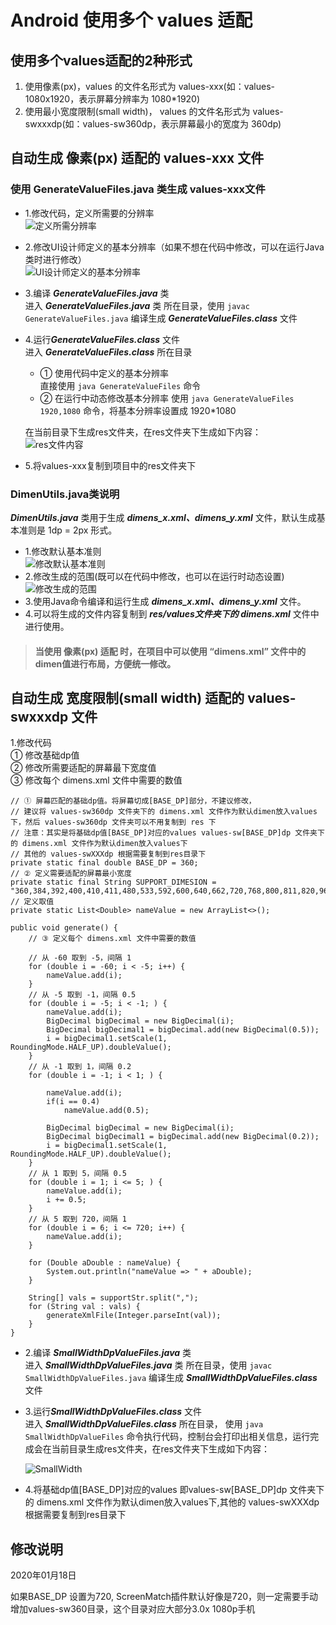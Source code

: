 # Android 使用多个 values 适配

## 使用多个values适配的2种形式
1. 使用像素(px)，values 的文件名形式为 values-xxx(如：values-1080x1920，表示屏幕分辨率为 1080*1920)
2. 使用最小宽度限制(small width)， values 的文件名形式为 values-swxxxdp(如：values-sw360dp，表示屏幕最小的宽度为 360dp)

## 自动生成 像素(px) 适配的 values-xxx 文件
### 使用 GenerateValueFiles.java 类生成 values-xxx文件
* 1.修改代码，定义所需要的分辨率  
	![定义所需分辨率](https://raw.githubusercontent.com/itrenjunhua/screen/master/images/all.png)
 
* 2.修改UI设计师定义的基本分辨率（如果不想在代码中修改，可以在运行Java类时进行修改）  
	![UI设计师定义的基本分辨率](https://raw.githubusercontent.com/itrenjunhua/screen/master/images/base.png)

* 3.编译 ***GenerateValueFiles.java*** 类  
 	进入 ***GenerateValueFiles.java*** 类 所在目录，使用 `javac GenerateValueFiles.java` 编译生成 ***GenerateValueFiles.class*** 文件

* 4.运行***GenerateValueFiles.class*** 文件  
	 进入 ***GenerateValueFiles.class*** 所在目录
	* ① 使用代码中定义的基本分辨率  
	直接使用 `java GenerateValueFiles` 命令
	* ② 在运行中动态修改基本分辨率
	使用 `java GenerateValueFiles 1920,1080` 命令，将基本分辨率设置成 1920*1080  

	在当前目录下生成res文件夹，在res文件夹下生成如下内容：  
	![res文件内容](https://raw.githubusercontent.com/itrenjunhua/screen/master/images/values.png)

* 5.将values-xxx复制到项目中的res文件夹下

### DimenUtils.java类说明
 ***DimenUtils.java*** 类用于生成 ***dimens_x.xml、dimens_y.xml*** 文件，默认生成基本准则是 1dp = 2px 形式。

* 1.修改默认基本准则  
	![修改默认基本准则](https://raw.githubusercontent.com/itrenjunhua/screen/master/images/dimen.png)
* 2.修改生成的范围(既可以在代码中修改，也可以在运行时动态设置)  
	![修改生成的范围](https://raw.githubusercontent.com/itrenjunhua/screen/master/images/dimen_base.png)
* 3.使用Java命令编译和运行生成 ***dimens_x.xml、dimens_y.xml*** 文件。
* 4.可以将生成的文件内容复制到 ***res/values文件夹下的 dimens.xml*** 文件中进行使用。  

> #### **当使用 像素(px) 适配 时，在项目中可以使用 “dimens.xml” 文件中的dimen值进行布局，方便统一修改。**


## 自动生成 宽度限制(small width) 适配的 values-swxxxdp 文件
1.修改代码  
① 修改基础dp值  
② 修改所需要适配的屏幕最下宽度值  
③ 修改每个 dimens.xml 文件中需要的数值

	// ① 屏幕匹配的基础dp值。将屏幕切成[BASE_DP]部分，不建议修改，
	// 建议将 values-sw360dp 文件夹下的 dimens.xml 文件作为默认dimen放入values下，然后 values-sw360dp 文件夹可以不用复制到 res 下
	// 注意：其实是将基础dp值[BASE_DP]对应的values values-sw[BASE_DP]dp 文件夹下的 dimens.xml 文件作为默认dimen放入values下
	// 其他的 values-swXXXdp 根据需要复制到res目录下
    private static final double BASE_DP = 360;
    // ② 定义需要适配的屏幕最小宽度
    private static final String SUPPORT_DIMESION = "360,384,392,400,410,411,480,533,592,600,640,662,720,768,800,811,820,960,961,1024,1280,1365";
    // 定义取值
    private static List<Double> nameValue = new ArrayList<>();

	public void generate() {
		// ③ 定义每个 dimens.xml 文件中需要的数值

        // 从 -60 取到 -5，间隔 1
        for (double i = -60; i < -5; i++) {
            nameValue.add(i);
        }
        // 从 -5 取到 -1，间隔 0.5
        for (double i = -5; i < -1; ) {
            nameValue.add(i);
            BigDecimal bigDecimal = new BigDecimal(i);
            BigDecimal bigDecimal1 = bigDecimal.add(new BigDecimal(0.5));
            i = bigDecimal1.setScale(1, RoundingMode.HALF_UP).doubleValue();
        }
		// 从 -1 取到 1，间隔 0.2
        for (double i = -1; i < 1; ) {
			
            nameValue.add(i);
			if(i == 0.4)
				nameValue.add(0.5);

            BigDecimal bigDecimal = new BigDecimal(i);
            BigDecimal bigDecimal1 = bigDecimal.add(new BigDecimal(0.2));
            i = bigDecimal1.setScale(1, RoundingMode.HALF_UP).doubleValue();
        }
		// 从 1 取到 5，间隔 0.5
        for (double i = 1; i <= 5; ) {
            nameValue.add(i);
            i += 0.5;
        }
        // 从 5 取到 720，间隔 1
        for (double i = 6; i <= 720; i++) {
            nameValue.add(i);
        }

        for (Double aDouble : nameValue) {
            System.out.println("nameValue => " + aDouble);
        }

        String[] vals = supportStr.split(",");
        for (String val : vals) {
            generateXmlFile(Integer.parseInt(val));
        }
    }

* 2.编译 ***SmallWidthDpValueFiles.java*** 类  
 	进入 ***SmallWidthDpValueFiles.java*** 类 所在目录，使用 `javac SmallWidthDpValueFiles.java` 编译生成 ***SmallWidthDpValueFiles.class*** 文件

* 3.运行***SmallWidthDpValueFiles.class*** 文件  
	进入 ***SmallWidthDpValueFiles.class*** 所在目录， 使用 `java SmallWidthDpValueFiles` 命令执行代码，控制台会打印出相关信息，运行完成会在当前目录生成res文件夹，在res文件夹下生成如下内容：
 
	![SmallWidth](https://raw.githubusercontent.com/itrenjunhua/screen/master/images/values_sw.png)

* 4.将基础dp值[BASE_DP]对应的values 即values-sw[BASE_DP]dp 文件夹下的 dimens.xml 文件作为默认dimen放入values下,其他的 values-swXXXdp 根据需要复制到res目录下


## 修改说明
2020年01月18日

如果BASE_DP 设置为720, ScreenMatch插件默认好像是720，则一定需要手动增加values-sw360目录，这个目录对应大部分3.0x 1080p手机
